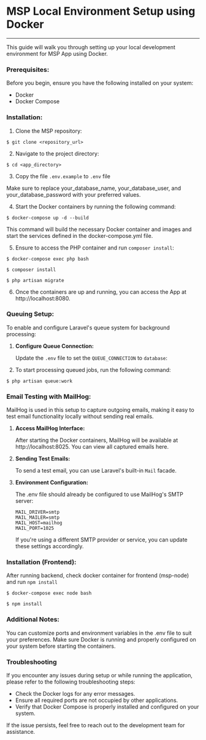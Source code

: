 # MSP Local Environment Setup using Docker

---

This guide will walk you through setting up your local development environment for MSP App using Docker.

### Prerequisites:
Before you begin, ensure you have the following installed on your system:
- Docker
- Docker Compose

### Installation:
1. Clone the MSP repository:

```
$ git clone <repository_url>
```
2. Navigate to the project directory:
``` 
$ cd <app_directory>
```
3. Copy the file `.env.example` to `.env` file

Make sure to replace your_database_name, your_database_user, and your_database_password with your preferred values.

4. Start the Docker containers by running the following command:
 
```
$ docker-compose up -d --build
```
This command will build the necessary Docker container and images and start the services defined in the docker-compose.yml file.

5. Ensure to access the PHP container and run `composer install`:
```
$ docker-compose exec php bash

$ composer install

$ php artisan migrate
```

6. Once the containers are up and running, you can access the App at http://localhost:8080.

### Queuing Setup:
To enable and configure Laravel's queue system for background processing:

1. **Configure Queue Connection:**

   Update the `.env` file to set the `QUEUE_CONNECTION` to `database`:

2. To start processing queued jobs, run the following command:

 ```
 $ php artisan queue:work
 ```
### Email Testing with MailHog:
MailHog is used in this setup to capture outgoing emails, making it easy to test email functionality locally without sending real emails.

1. **Access MailHog Interface:**

   After starting the Docker containers, MailHog will be available at http://localhost:8025. You can view all captured emails here.

2. **Sending Test Emails:**

   To send a test email, you can use Laravel's built-in `Mail` facade.
3. **Environment Configuration:**

   The .env file should already be configured to use MailHog's SMTP server:
   ```
   MAIL_DRIVER=smtp
   MAIL_MAILER=smtp
   MAIL_HOST=mailhog
   MAIL_PORT=1025
   ```
   If you're using a different SMTP provider or service, you can update these settings accordingly.
   

### Installation (Frontend):
After running backend, check docker container for frontend (msp-node) and run `npm install`
```
$ docker-compose exec node bash

$ npm install
```

### Additional Notes:
You can customize ports and environment variables in the .env file to suit your preferences.
Make sure Docker is running and properly configured on your system before starting the containers.

### Troubleshooting
If you encounter any issues during setup or while running the application, please refer to the following troubleshooting steps:

- Check the Docker logs for any error messages.
- Ensure all required ports are not occupied by other applications.
- Verify that Docker Compose is properly installed and configured on your system.

If the issue persists, feel free to reach out to the development team for assistance.


